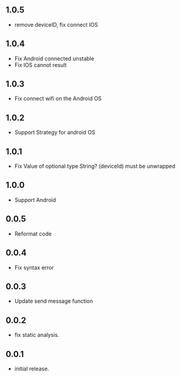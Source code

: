 ## 1.0.5

* remove deviceID,  fix connect IOS

## 1.0.4

* Fix Android connected unstable
* Fix IOS cannot result

## 1.0.3

* Fix connect wifi on the Android OS

## 1.0.2

* Support Strategy for android OS

## 1.0.1

* Fix Value of optional type String? (deviceId) must be unwrapped

## 1.0.0

* Support Android

## 0.0.5

* Reformat code

## 0.0.4

* Fix syntax error

## 0.0.3

* Update send message function

## 0.0.2

* fix static analysis.

## 0.0.1

* initial release.

